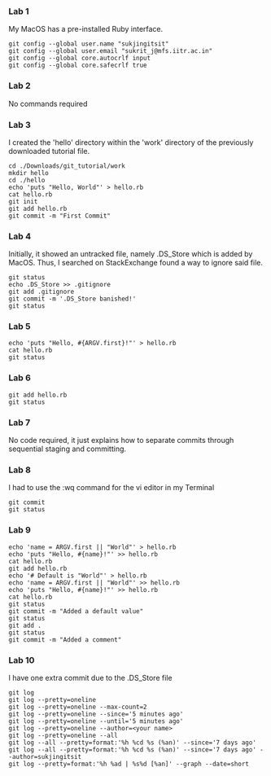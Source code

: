 ### Lab 1
My MacOS has a pre-installed Ruby interface.
```console
git config --global user.name "sukjingitsit"
git config --global user.email "sukrit_j@mfs.iitr.ac.in"
git config --global core.autocrlf input
git config --global core.safecrlf true
```
### Lab 2
No commands required
### Lab 3
I created the 'hello' directory within the 'work' directory of the previously downloaded tutorial file.
```console
cd ./Downloads/git_tutorial/work
mkdir hello
cd ./hello
echo 'puts "Hello, World"' > hello.rb
cat hello.rb
git init
git add hello.rb
git commit -m "First Commit"
```
### Lab 4
Initially, it showed an untracked file, namely .DS_Store which is added by MacOS. Thus, I searched on StackExchange found a way to ignore said file.
```console
git status
echo .DS_Store >> .gitignore
git add .gitignore
git commit -m '.DS_Store banished!'
git status
```
### Lab 5
```console
echo 'puts "Hello, #{ARGV.first}!"' > hello.rb
cat hello.rb
git status
```
### Lab 6
```console
git add hello.rb
git status
```
### Lab 7
No code required, it just explains how to separate commits through sequential staging and committing.
### Lab 8
I had to use the :wq command for the vi editor in my Terminal
```console
git commit
git status
```
### Lab 9
```console
echo 'name = ARGV.first || "World"' > hello.rb
echo 'puts "Hello, #{name}!"' >> hello.rb
cat hello.rb
git add hello.rb
echo '# Default is "World"' > hello.rb
echo 'name = ARGV.first || "World"' >> hello.rb
echo 'puts "Hello, #{name}!"' >> hello.rb
cat hello.rb
git status
git commit -m "Added a default value"
git status
git add .
git status
git commit -m "Added a comment"
```
### Lab 10
I have one extra commit due to the .DS_Store file
```console
git log
git log --pretty=oneline
git log --pretty=oneline --max-count=2
git log --pretty=oneline --since='5 minutes ago'
git log --pretty=oneline --until='5 minutes ago'
git log --pretty=oneline --author=<your name>
git log --pretty=oneline --all
git log --all --pretty=format:'%h %cd %s (%an)' --since='7 days ago'
git log --all --pretty=format:'%h %cd %s (%an)' --since='7 days ago' --author=sukjingitsit
git log --pretty=format:'%h %ad | %s%d [%an]' --graph --date=short
```
